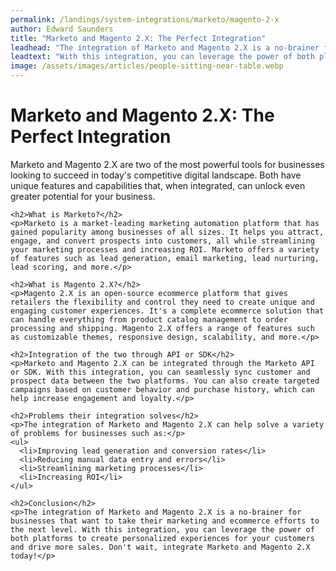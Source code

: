 ```yaml
---
permalink: /landings/system-integrations/marketo/magento-2-x
author: Edward Saunders
title: "Marketo and Magento 2.X: The Perfect Integration"
leadhead: "The integration of Marketo and Magento 2.X is a no-brainer for businesses that want to take their marketing and ecommerce efforts to the next level"
leadtext: "With this integration, you can leverage the power of both platforms to create personalized experiences for your customers and drive more sales. Don't wait, integrate Marketo and Magento 2.X today!"
image: /assets/images/articles/people-sitting-near-table.webp
---
```

<div class="arttext">    <h1>Marketo and Magento 2.X: The Perfect Integration</h1>
    <p>Marketo and Magento 2.X are two of the most powerful tools for businesses looking to succeed in today's competitive digital landscape. Both have unique features and capabilities that, when integrated, can unlock even greater potential for your business.</p>
  
    <h2>What is Marketo?</h2>
    <p>Marketo is a market-leading marketing automation platform that has gained popularity among businesses of all sizes. It helps you attract, engage, and convert prospects into customers, all while streamlining your marketing processes and increasing ROI. Marketo offers a variety of features such as lead generation, email marketing, lead nurturing, lead scoring, and more.</p>
  
    <h2>What is Magento 2.X?</h2>
    <p>Magento 2.X is an open-source ecommerce platform that gives retailers the flexibility and control they need to create unique and engaging customer experiences. It's a complete ecommerce solution that can handle everything from product catalog management to order processing and shipping. Magento 2.X offers a range of features such as customizable themes, responsive design, scalability, and more.</p>
  
    <h2>Integration of the two through API or SDK</h2>
    <p>Marketo and Magento 2.X can be integrated through the Marketo API or SDK. With this integration, you can seamlessly sync customer and prospect data between the two platforms. You can also create targeted campaigns based on customer behavior and purchase history, which can help increase engagement and loyalty.</p>
  
    <h2>Problems their integration solves</h2>
    <p>The integration of Marketo and Magento 2.X can help solve a variety of problems for businesses such as:</p>
    <ul>
      <li>Improving lead generation and conversion rates</li>
      <li>Reducing manual data entry and errors</li>
      <li>Streamlining marketing processes</li>
      <li>Increasing ROI</li>
    </ul>
  
    <h2>Conclusion</h2>
    <p>The integration of Marketo and Magento 2.X is a no-brainer for businesses that want to take their marketing and ecommerce efforts to the next level. With this integration, you can leverage the power of both platforms to create personalized experiences for your customers and drive more sales. Don't wait, integrate Marketo and Magento 2.X today!</p>
</div>